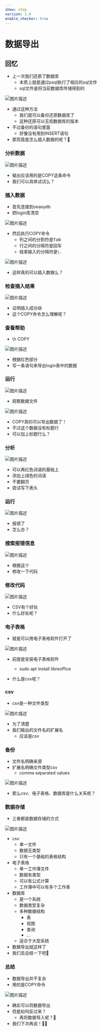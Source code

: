 ```yaml
---
show: step
version: 1.0
enable_checker: true
---
```


# 数据导出

## 回忆

- 上一次我们还原了数据库
	- 本质上就是通过psql执行了相应的sql文件
	- sql文件是将当前数据库传储得到的

![图片描述](https://doc.shiyanlou.com/courses/uid1190679-20220722-1658461343039)

- 通过这种方法
	- 我们就可以备份还原数据库了
	- 这种还原可以无视数据库的版本
- 不过备份的语句里面
	- 好像没有用到INSERT语句
- 那究竟是怎么插入数据的呢？🤔

### 分析数据

![图片描述](https://doc.shiyanlou.com/courses/uid1190679-20220722-1658469009484)

- 输出应该用的是COPY这条命令
- 我们可以具体试试么？

### 插入数据

- 首先连接到oeasydb
- 把login库清空

![图片描述](https://doc.shiyanlou.com/courses/uid1190679-20221217-1671246459024)

- 然后执行COPY命令
  - 列之间的分割符是<kbd>Tab</kdb>
  - 行之间的分隔符是<kbd>回车</kdb>
  - 结束输入的分隔符是`\.`

![图片描述](https://doc.shiyanlou.com/courses/uid1190679-20221217-1671246369630)

- 这样真的可以插入数据么？

### 检查插入结果

![图片描述](https://doc.shiyanlou.com/courses/uid1190679-20221217-1671246517108)

- 证明插入成功😄
- 这个COPY命令怎么理解呢？

### 查看帮助

- \h COPY

![图片描述](https://doc.shiyanlou.com/courses/uid1190679-20220722-1658469151754)

- 根据红色部分
- 写一条语句来导出login表中的数据

### 运行

![图片描述](https://doc.shiyanlou.com/courses/uid1190679-20221217-1671248478051)

- 观察数据文件

![图片描述](https://doc.shiyanlou.com/courses/uid1190679-20221217-1671248500286)

- COPY真的可以导出数据了！
- 不过这个数据没有标题行
- 可以加上标题行么？

### 分析

![图片描述](https://doc.shiyanlou.com/courses/uid1190679-20220722-1658469159000)

- 可以再红色词语的基础上
- 添加上绿色的词语
- 不要翻页
- 尝试写下表头

### 运行

![图片描述](https://doc.shiyanlou.com/courses/uid1190679-20221217-1671248618247)

- 报错了
- 怎么办？

### 搜索报错信息

![图片描述](https://doc.shiyanlou.com/courses/uid1190679-20220722-1658469167753)

- 根据这个
- 修改一下代码

### 修改代码

![图片描述](https://doc.shiyanlou.com/courses/uid1190679-20221217-1671248750792)

- CSV有个好处
- 什么好处呢？

### 电子表格

- 就是可以用电子表格软件打开了

![图片描述](https://doc.shiyanlou.com/courses/uid1190679-20220723-1658536744715)

- 前提是安装电子表格软件
  - sudo apt install libreoffice

- 什么是csv呢？

### csv

- csv是一种文件类型 

![图片描述](https://doc.shiyanlou.com/courses/uid1190679-20220723-1658538191779)

- 为了清楚
- 我们输出的文件名的扩展名
	- 应该是csv

### 备份

- 文件名明确来源
- 扩展名明确文件类型csv
	- comma separated values

![图片描述](https://doc.shiyanlou.com/courses/uid1190679-20221217-1671249295441)

- 那么csv、电子表格、数据库是什么关系呢？

### 数据存储

- 三者都是数据存储的方式

![图片描述](https://doc.shiyanlou.com/courses/uid1190679-20220723-1658538521713)

- csv
  - 单一文件
  - 数据无类型
  - 只有一个基础的表格结构
- 电子表格
	- 单一工作簿文件
	- 数据有类型
	- 可以有公式计算
	- 工作簿中可以有多个工作表
- 数据库
  - 是一个系统
  - 数据类型复杂
  - 多种数据结构
	- 表
	- 视图
	- 查询
	- ...
  - 适合于大型系统
- 数据导出就这样了
- 我们去总结一下吧🚶

### 总结

- 数据导出并不复杂
- 用的是COPY命令

![图片描述](https://doc.shiyanlou.com/courses/uid1190679-20221217-1671249295441)

- 确实可以将数据导出
- 但是如何反过来？
	- 再将数据导入呢？🤔
- 我们下次再说！👋🏻
